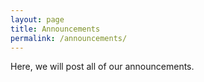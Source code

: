 ```yaml
---
layout: page
title: Announcements
permalink: /announcements/
---
```


Here, we will post all of our announcements. 
